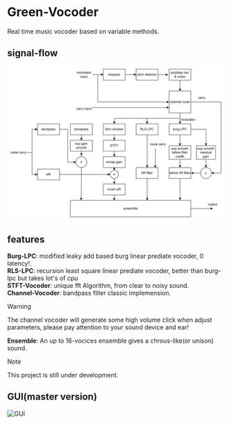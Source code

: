 
# Green-Vocoder  

Real time music vocoder based on variable methods.  

## signal-flow
![alt text](image.png)

## features

**Burg-LPC**: modified leaky add based burg linear prediate vocoder, 0 latency!.  
**RLS-LPC**: recursion least square linear prediate vocoder, better than burg-lpc but takes lot's of cpu  
**STFT-Vocoder**: unique fft Algorithm, from clear to noisy sound.  
**Channel-Vocoder**: bandpass filter classic implemension.  
> [!WARNING]
> The channel vocoder will generate some high volume click when adjust parameters, please pay attention to your sound device and ear!

**Ensemble**: An up to 16-vocices ensemble gives a chrous-like(or unison) sound.  
> [!NOTE]
> This project is still under development.

## GUI(master version)

![GUI](gui.png)

